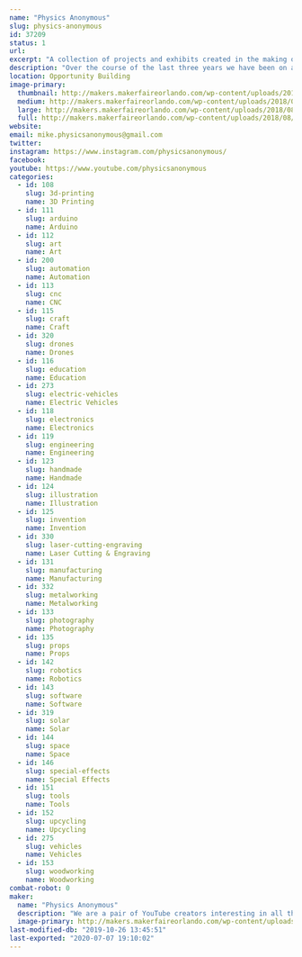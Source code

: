 ```yaml
---
name: "Physics Anonymous"
slug: physics-anonymous
id: 37209
status: 1
url: 
excerpt: "A collection of projects and exhibits created in the making of our science, machining, electronics, and generally-everything-goes YouTube channel"
description: "Over the course of the last three years we have been on an adventure to inspire others to make random, interesting and sometimes even useful things. During that journey we have build 3D printers, a Christmas tree made of lasers, high speed skateboards, propane powered pumpkins, taken ultra high resolution pictures of tiny insects, and even made Santa fly (with adorable kitten reindeer on the bridle). We are looking forward to bringing many of these projects, and maybe a special never before seen, made-just-for-Maker-Faire-Orlando project to share our stories, ideas, and enthusiasm for building things, creativity, and hands-on science."
location: Opportunity Building
image-primary:
  thumbnail: http://makers.makerfaireorlando.com/wp-content/uploads/2018/08/mikesanta2-150x150.jpg
  medium: http://makers.makerfaireorlando.com/wp-content/uploads/2018/08/mikesanta2-300x204.jpg
  large: http://makers.makerfaireorlando.com/wp-content/uploads/2018/08/mikesanta2.jpg
  full: http://makers.makerfaireorlando.com/wp-content/uploads/2018/08/mikesanta2.jpg
website: 
email: mike.physicsanonymous@gmail.com
twitter: 
instagram: https://www.instagram.com/physicsanonymous/
facebook: 
youtube: https://www.youtube.com/physicsanonymous
categories:
  - id: 108
    slug: 3d-printing
    name: 3D Printing
  - id: 111
    slug: arduino
    name: Arduino
  - id: 112
    slug: art
    name: Art
  - id: 200
    slug: automation
    name: Automation
  - id: 113
    slug: cnc
    name: CNC
  - id: 115
    slug: craft
    name: Craft
  - id: 320
    slug: drones
    name: Drones
  - id: 116
    slug: education
    name: Education
  - id: 273
    slug: electric-vehicles
    name: Electric Vehicles
  - id: 118
    slug: electronics
    name: Electronics
  - id: 119
    slug: engineering
    name: Engineering
  - id: 123
    slug: handmade
    name: Handmade
  - id: 124
    slug: illustration
    name: Illustration
  - id: 125
    slug: invention
    name: Invention
  - id: 330
    slug: laser-cutting-engraving
    name: Laser Cutting & Engraving
  - id: 131
    slug: manufacturing
    name: Manufacturing
  - id: 332
    slug: metalworking
    name: Metalworking
  - id: 133
    slug: photography
    name: Photography
  - id: 135
    slug: props
    name: Props
  - id: 142
    slug: robotics
    name: Robotics
  - id: 143
    slug: software
    name: Software
  - id: 319
    slug: solar
    name: Solar
  - id: 144
    slug: space
    name: Space
  - id: 146
    slug: special-effects
    name: Special Effects
  - id: 151
    slug: tools
    name: Tools
  - id: 152
    slug: upcycling
    name: Upcycling
  - id: 275
    slug: vehicles
    name: Vehicles
  - id: 153
    slug: woodworking
    name: Woodworking
combat-robot: 0
maker:
  name: "Physics Anonymous"
  description: "We are a pair of YouTube creators interesting in all things maker. We create useful (and often times completely useless) creations. We tend to leap way before we look, and are always entertained by the result. My brother and I both have art backgrounds, but have been heavily influenced by engineering thanks to our rocket scientist father. "
  image-primary: http://makers.makerfaireorlando.com/wp-content/uploads/2018/08/PA-Logo-01-1024x1024.png
last-modified-db: "2019-10-26 13:45:51"
last-exported: "2020-07-07 19:10:02"
---
```


